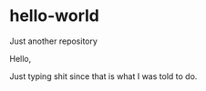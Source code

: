 # hello-world
Just another repository

Hello,

Just typing shit since that is what I was told to do.
